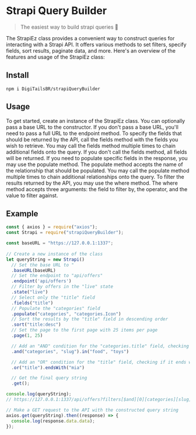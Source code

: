 # Strapi Query Builder
> The easiest way to build strapi queries 🚀  

The StrapiEz class provides a convenient way to construct queries for interacting with a Strapi API. It offers various methods to set filters, specify fields, sort results, paginate data, and more. Here's an overview of the features and usage of the StrapiEz class:

## Install

```
npm i DigiTailsBR/strapiQueryBuilder
```

## Usage
To get started, create an instance of the StrapiEz class. You can optionally pass a base URL to the constructor. If you don't pass a base URL, you'll need to pass a full URL to the endpoint method.
To specify the fields that should be returned by the API, call the fields method with the fields you wish to retrieve. You may call the fields method multiple times to chain additional fields onto the query. If you don't call the fields method, all fields will be returned.
If you need to populate specific fields in the response, you may use the populate method. The populate method accepts the name of the relationship that should be populated. You may call the populate method multiple times to chain additional relationships onto the query.
To filter the results returned by the API, you may use the where method. The where method accepts three arguments: the field to filter by, the operator, and the value to filter against.

## Example
```js
const { axios } = require("axios");
const Strapi = require("strapiQueryBuilder");

const baseURL = "https://127.0.0.1:1337";
 
// Create a new instance of the class
let queryString = new Strapi()
  // Set the base URL to "
  .baseURL(baseURL)
  // Set the endpoint to "api/offers"
  .endpoint('api/offers')
  // Filter by offers in the "live" state
  .state("live")
  // Select only the "title" field
  .fields("title")
  // Populate the "categories" field
  .populate("categories", "categories.Icon")
  // Sort the results by the "title" field in descending order
  .sort("title:desc")
  // Set the page to the first page with 25 items per page
  .page(1, 25)

  // Add an "AND" condition for the "categories.title" field, checking for values "food" or "toys"
  .and("categories", "slug").in("food", "toys") 

  // Add an "OR" condition for the "title" field, checking if it ends with "mia"
  .or("title").endsWith("mia")

  // Get the final query string
  .get();

console.log(queryString);
// https://127.0.0.1:1337/api/offers?filters[$and][0][categories][slug][$in][0]=teste&filters[$and][0][categories][slug][$in][1]=alimentacao&filters[$or][0][title][$endsWith][0]=mia&publicationState=live&fields[0]=title&populate[0]=categories&sort[0]=title%3Adesc&pagination[page]=1&pagination[pageSize]=25&pagination[withCount]=true

// Make a GET request to the API with the constructed query string
axios.get(queryString).then((response) => {
  console.log(response.data.data);
});

```

```
